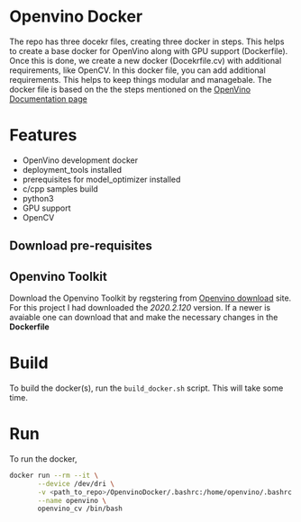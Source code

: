 # Openvino Docker 
The repo has three docekr files, creating three docker in steps. This helps to create a base docker for OpenVino along with GPU support (Dockerfile). Once this is done, we create a new docker (Docekrfile.cv) with additional requirements, like OpenCV. In this docker file, you can add additional requirements. This helps to keep things modular and managebale. The docker file is based on the the steps mentioned on the [OpenVino Documentation page](https://docs.openvinotoolkit.org/latest/_docs_install_guides_installing_openvino_docker_linux.html)


# Features
 - OpenVino development docker 
 - deployment_tools installed
 - prerequisites for model_optimizer installed
 - c/cpp samples build
 - python3
 - GPU support 
 - OpenCV

## Download pre-requisites 
 ## Openvino Toolkit
 Download the Openvino Toolkit by regstering from  [Openvino download](https://software.intel.com/en-us/openvino-toolkit/choose-download/) site. For this project I had downloaded the *2020.2.120* version. If a newer is avaiable one can download that and make the necessary changes in the **Dockerfile** 
 
 # Build 
 To build the docker(s), run the ```build_docker.sh``` script. This will take some time. 
 # Run
 To run the docker, 
 ```bash
 docker run --rm --it \
        --device /dev/dri \
        -v <path_to_repo>/OpenvinoDocker/.bashrc:/home/openvino/.bashrc \
        --name openvino \
        openvino_cv /bin/bash
 ```
